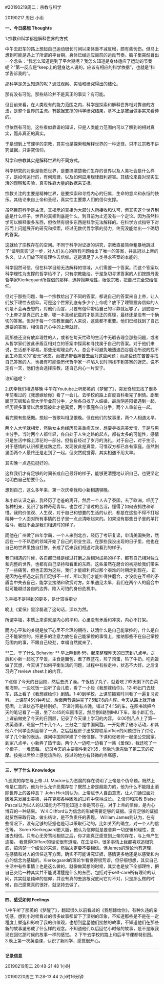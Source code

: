 #20190219周二：宗教与科学

20190217 周日 小雨

**一、今日感想 Thoughts**

1.宗教和科学都是解释世界的方式

中午去赶车的路上想起自己运动很长时间以来体重不减反增，颇有些忧伤。但马上想到可能是遇上了所谓的平台期，身体已经适应目前的运动节奏。脑子里突然冒出一个念头：“我怎么知道是到了平台期呢？我怎么知道是身体适应了运动的节奏呢？”第一反应是“keep上的健身达人说的，应该有相应的科学依据”，也就是“科学告诉我的”。

那科学是怎么知道的呢？通过观察、实验和研究得出的结论。

那有没有可能，那些结论并不是真正的事实？有可能。

但目前来看，在人类现有的能力范围之内，科学是探索和解释世界相对靠谱的方法，是整个世界的主流。有数据支撑的科学研究结果，基本上是被当做事实来看待的。

但依然有可能，这些看似靠谱的知识，只是人类能力范围内可以了解到的相对真实，而非真正的真实。

于是想到上节课学的宗教，其实也是探索和解释世界的一种途径，只不过宗教不讲究证据，只讲究信仰。

科学和宗教其实是解释世界的不同方式。

科学研究的对象是物质世界，是要搞清楚我们生存的世界以及人类社会是什么样子，是如何运行的，有何规律，以及如何应用规律趋利避害。其结论来自对现实生活的观察和实验，真实性靠大量的数据来支撑。

宗教关注的主要是精神世界，是要探索和寻找内心的归属，生命的意义和永恒的快乐。其结论来自上帝和圣经，真实性主要靠人们的信仰支撑。

虽然目前科学是主流，其揭示的真相为大部分人所接收和认可，但其实这个世界到底是什么样子，世界的真相到底是什么，到目前为止还没有一个定论。因为虽然科学可以解释很多东西，但依然有很多东西是科学无法解释的。在科学方式指导下对形而上问题展开的研究和探索，经过无数代哲学家的努力，终究没能给出一个确切的答案。

这就给了宗教存在的空间。不同于科学对证据的讲究，宗教直接简单粗暴地跳过了“证明真实”这一步，对人们关心的所有问题给出了唯一的答案，并且冠以上帝的名义，让人们放下所有理性去信仰。这是满足了人类寻求答案的本能的。

科学固然可信，但在科学目前无法解释的领域，人们需要一个答案。而这个答案以科学理性为支撑的哲学给不了，只有宗教能给。于是急切寻求答案的人们按照丹麦哲学家Kierkegaard所提倡的那样，选择抛弃理性，皈依宗教，把自己完全交给信仰。

但对于那些问题，每一个宗教给出了不同的答案，都说自己的答案来自上帝，让人们放下理性去信仰。可是这个世界到底有多少个上帝呢？放下了理智投奔信仰的人们是不会再去想的，对他们而言，只要有信仰带给自己的平静就足够了。到底哪一个上帝才是真正的上帝，哪一本圣经记载的才是真正的真理，最终还是没有一个确切的答案。但对于每一个宗教里面的人来说，这些都不重要。他们已经找到了自己想要的答案，相信自己心中的上帝就好。

而那些还没有放弃理性的人，或者在每天忙碌的生活中无暇去理会那些问题，或者从哲学家们彼此矛盾互相对立的答案中探索和寻找属于自己的答案。对于他们来说，生活都不容易。那些无暇理会的人，总会不可避免地遭遇西谷启治所说的找不到生命意义的“虚无”状态，而被迫带着痛苦去面对这些问题；而那些还在苦苦寻找自己答案的人，也极有可能像历代哲学家一样陷入长时间找不到答案的迷茫。说不定有一天，他们也会选择宗教，还自己内心一片安宁。

谁知道呢？

2.庆幸我们相遇够晚
中午在Youtube上听那英的《梦醒了》，突发奇想去找了很多年前看过的《我想嫁给你》看了一会儿，去学校的路上百度百科看完了剧情。剧里面蓝天枫和白雪大学毕业前分手，之后各自找了人结婚，最后阴差阳错遇到一起，经历很多事情以后发现彼此才是真爱，两个家庭各自分手，两个人重新在一起。

看完颇有些感慨。想起一首歌叫相见恨晚。但在他们的故事里，两个人相遇太早。

两个人大学就相爱，然后女主角经历母亲重病去世，想要寻找完美爱情，于是与男主分手。当时两个人都年轻，各自处于人生之路的起点，都有太多的可能性，感情只是生活中锦上添花的一部分。但各自经过了岁月的洗礼，对于自己，对于生活，对于感情的认识都更成熟之后，发现彼此是真爱，可惜双方都已各有家庭。虽然剧里面两个人最终还是走到了一起，但突然就觉得，其实相遇不用太早。

其实晚一点遇见挺好的。

这样我们才有足够的时间长成自己最好的样子，能够更清楚地认识自己，也更坚定地明白自己想要什么。

想到自己，这么多年来，第一次庆幸我和小新相遇够晚。

和小新认识之前，我经历了老爸的离开，然后一个人去了泰国，去了欧洲，经历了各种相亲，见识了各种奇葩青年，也尝过了错过的苦涩，懂得了如何去抓住和珍惜。我的价值观、人生观，对于自己和想要的生活的认识，都是在这些不得不打起精神一个人面对所有事情的日子里一点点清晰起来的。如果没有那些日子里的单打独斗，我就不会是我们相遇时的样子。

而他在广州做了四年学霸，一个人来到北京，经历了考研复读，申请美国失败，然后在一个不熟悉的领域开始了自己的职业生涯。在那些我没出现的日子里，他也在自己的世界里独自打拼，长成了后来我们相遇时我看到的样子。

我们相遇的时候，各自都已经是经过打磨之后相对成熟的样子，都有自己相对独立和完整的世界，也都有自己坚持和看重的东西。这些虽然在磨合的初期给我们带来了一些痛苦，但也正因为这些，我们才能顺利跨过那个艰难的时期走到现在。
正是因为在相遇之前我们足够不一样，所以我们才能扛得住磨合，才没能在互相的矛盾当中失去自己，能学会接纳和欣赏对方。如果遇见太早，我们在两个人的磨合中就可能越过各自的边界，陷入可怕的身份危机中。

3.幸福不是得到的更多，是计较得更少

晚上《爱保》里涂磊说了这句话，深以为然。

所谓幸福，本质上来讲就是内心的平和，心里没有矛盾和冲突，内心不打架。

而内心平和的关键是放下心里不合理的期待，认清什么是自己能掌控的，什么是自己不能掌控的。把更多的注意力放在自己能掌控的事情上，接纳那些不在自己掌控范围内的事，不跟自己较劲，幸福自然就来了。

**二、干了什么 Behavior **
早上睡到6:55，起来整理昨天的日志到八点半。之后和小新一起吃了早饭，主食是面包，煮了西蓝花，煎了鸡蛋，热了牛奶。吃完饭做了冥想，今天讲了如何平衡生活的问题，过程中有些走神，状态不大好。之后复习完了review sheet上的内容。

11点做了今天的日回顾，然后去洗了澡。午饭热了丸子，就着吃了昨天剩下的白菜和海带。一边吃饭一边听了会儿歌，看了一小段《我想嫁给你》。12:45出门去赶车，路上看了《我想嫁给你》剧情。1:40到学校，上课前抓紧时间看了一遍复习资料。
上课前45分钟考试，后面两节课讲完了7.5和7.6的内容。今天从路上就开始犯困，上课状态不是特别好。
下课时间有点晚，错过了4:15的车，在图书馆把今天的笔记看了一遍，坐了4:45的车回市区，然后倒6路到IMU下车，和小新汇合。上课前做完了今天的日回顾，记录了今天课上学习的内容。
6:00到八点上了第一次英语课，班里一共十几个人，三分之二是中国同胞。一开始做了破冰活动，和其他六个同学面对面聊了一点。之后就租房子出故障联系office的问题进行了讨论，学了几个新的表达。课间中国同学建了个微信群。下课和张老师一起坐公交回家。
到家八点半，小新弄了热干面，两个人一边吃一边看了一集《爱保》，我还吃了一个橙子，一堆蓝莓。
记录今天的主要事件到21:35，然后洗漱完做了第二天的按摩。按完以后脸上感觉热热的，按过的地方有轻微的疼痛感，

***

**三、学了什么 Knowledge**

1.恶魔的存在与上帝
J.L.Mackie认为恶魔的存在说明了上帝是个伪命题。既然上帝是仁慈的，他为什么允许恶魔存在？既然上帝是超能力的，他为什么不能阻止消除世界上的各种恶？
John Hick则认为，上帝赋予人自由意志，让人们通过面对困难来发展出美德，并在克服各种困难的过程中获得成长。
2.信仰和宗教
Blaise Pascal认为以人的认知能力不可能知道上帝是否存在。对于上帝的信仰，是内心博弈的一种结果。
W.K.Clifford认为信念的形成需要足够的证据。没有足够的证据就贸然采取行动，做出结论，是不负责任的表现。
William James则认为，在有些情况下，没有足够的证据也是可以采取行动的。比如关系的确立，对一个人的信任等。
Soren Kierkegaard更大胆，他认为信仰就是要舍弃一切逻辑和理性，直接去相信。只有心无旁骛地相信之后，你才能真正感觉到上帝的存在，与上帝产生连接。
我觉得Clifford的理论很有道理，在生活中，很多事情上我都喜欢追根究底，搞清楚一个结论的来源，然后决定要不要相信。但James的理论也有道理，在感情和对人的信任这写方面，确实不可能讲究证据，感情更多地还是以感受和内心的信念为基础的。Kierkegaard的理论乍看觉得很荒谬，但仔细想想，其实自己生活中有些事情上也是这么做的。就像做冥想的时候，其实也是放下全部理性，把自己交给一种其实并不能说清楚是什么的东西。包括对于self-care所有理论的认同，其实就是纯碎的信仰，并没有真的去追根究底问它对不对，只是那么做的时候，自己感觉真的很好，就坚持去做了。

***

**四、感受如何 Feelings**

1.中午听了那英的《梦醒了》，翻起很久以前看过的《我想嫁给你》，有种久违的亲切感。想到小时候看过的很多故事都留下了深刻的印象，不知道那些是不是在一定程度上塑造和影响了我的价值观，也想到星星他们接触的故事，不知道他们在那些新的故事里形成了什么样的观念。不知道他们以后回忆小时候的故事，是不是跟我现在回忆那时候的故事一样的感觉。
2.下午去学校的路上和后半节课都特别困。
3.晚上第一次英语课，认识了新同学，感觉很开心。

------

**记录信息**

20190219周二    20:48-21:48   1小时

20190220周三    11:28-13:44    2小时16分钟

